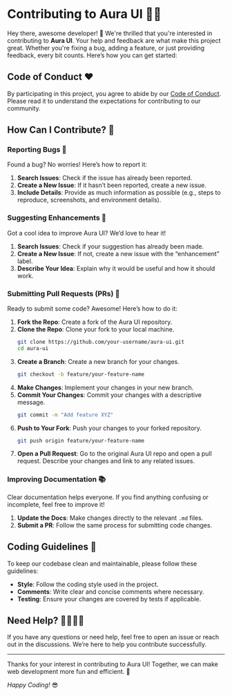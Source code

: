 # Contributing to Aura UI 🎨🚀

Hey there, awesome developer! 👋 We're thrilled that you're interested in contributing to **Aura UI**. Your help and feedback are what make this project great. Whether you're fixing a bug, adding a feature, or just providing feedback, every bit counts. Here’s how you can get started:

## Code of Conduct ❤️

By participating in this project, you agree to abide by our [Code of Conduct](CODE_OF_CONDUCT.md). Please read it to understand the expectations for contributing to our community.

## How Can I Contribute? 🤔

### Reporting Bugs 🐛

Found a bug? No worries! Here’s how to report it:
1. **Search Issues**: Check if the issue has already been reported.
2. **Create a New Issue**: If it hasn’t been reported, create a new issue.
3. **Include Details**: Provide as much information as possible (e.g., steps to reproduce, screenshots, and environment details).

### Suggesting Enhancements 🌟

Got a cool idea to improve Aura UI? We’d love to hear it!
1. **Search Issues**: Check if your suggestion has already been made.
2. **Create a New Issue**: If not, create a new issue with the “enhancement” label.
3. **Describe Your Idea**: Explain why it would be useful and how it should work.

### Submitting Pull Requests (PRs) 🔧

Ready to submit some code? Awesome! Here’s how to do it:
1. **Fork the Repo**: Create a fork of the Aura UI repository.
2. **Clone the Repo**: Clone your fork to your local machine.
   ```bash
   git clone https://github.com/your-username/aura-ui.git
   cd aura-ui
   ```
3. **Create a Branch**: Create a new branch for your changes.
   ```bash
   git checkout -b feature/your-feature-name
   ```
4. **Make Changes**: Implement your changes in your new branch.
5. **Commit Your Changes**: Commit your changes with a descriptive message.
   ```bash
   git commit -m "Add feature XYZ"
   ```
6. **Push to Your Fork**: Push your changes to your forked repository.
   ```bash
   git push origin feature/your-feature-name
   ```
7. **Open a Pull Request**: Go to the original Aura UI repo and open a pull request. Describe your changes and link to any related issues.

### Improving Documentation 📚

Clear documentation helps everyone. If you find anything confusing or incomplete, feel free to improve it!
1. **Update the Docs**: Make changes directly to the relevant `.md` files.
2. **Submit a PR**: Follow the same process for submitting code changes.

## Coding Guidelines 📝

To keep our codebase clean and maintainable, please follow these guidelines:
- **Style**: Follow the coding style used in the project.
- **Comments**: Write clear and concise comments where necessary.
- **Testing**: Ensure your changes are covered by tests if applicable.

## Need Help? 🙋‍♀️🙋‍♂️

If you have any questions or need help, feel free to open an issue or reach out in the discussions. We’re here to help you contribute successfully.

---

Thanks for your interest in contributing to Aura UI! Together, we can make web development more fun and efficient. 🎉

*Happy Coding!* 😎
